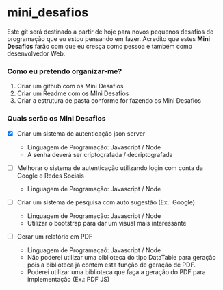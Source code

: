# mini_desafios

Este git será destinado a partir de hoje para novos pequenos desafios de programação que eu estou pensando em fazer. Acredito que estes **Mini Desafios** farão com que eu cresça como pessoa e também como desenvolvedor Web.

### Como eu pretendo organizar-me?

1. Criar um github com os Mini Desafios
2. Criar um Readme com os MIni Desafios
3. Criar a estrutura de pasta conforme for fazendo os Mini Desafios

### Quais serão os Mini Desafios

 - [x] Criar um sistema de autenticação json server
  	 - Linguagem de Programação: Javascript / Node
  	 - A senha deverá ser criptografada / decriptografada

- [ ]  Melhorar o sistema de autenticação utilizando login com conta da Google e Redes Sociais
	 - Linguagem de Programação: Javascript / Node

- [ ] Criar um sistema de pesquisa com auto sugestão (Ex.: Google)
	 - Linguagem de Programação: Javascript / Node
	 - Utilizar o bootstrap para dar um visual mais interessante

- [ ] Gerar um relatório em PDF
	- Linguagem de Programaçaõ: Javascript / Node
	- Não poderei utilizar uma biblioteca do tipo DataTable para geração pois a biblioteca já contém esta função de geração de PDF.
	- Poderei utilizar uma biblioteca que faça a geração do PDF para implementação (Ex.: PDF JS)